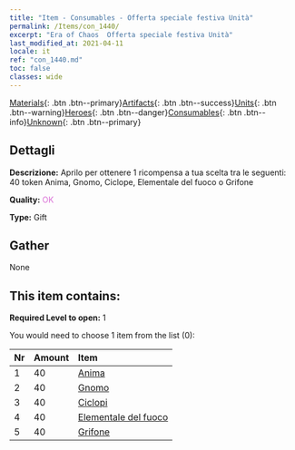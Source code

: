 ```yaml
---
title: "Item - Consumables - Offerta speciale festiva Unità"
permalink: /Items/con_1440/
excerpt: "Era of Chaos  Offerta speciale festiva Unità"
last_modified_at: 2021-04-11
locale: it
ref: "con_1440.md"
toc: false
classes: wide
---
```

 [Materials](/it/Items/){: .btn .btn--primary}[Artifacts](/it/Items/Artifacts/){: .btn .btn--success}[Units](/it/Items/Units/){: .btn .btn--warning}[Heroes](/it/Items/Heroes/){: .btn .btn--danger}[Consumables](/it/Items/Consumables/){: .btn .btn--info}[Unknown](/it/Items/Unknown/){: .btn .btn--primary}

## Dettagli
 **Descrizione:** Aprilo per ottenere 1 ricompensa a tua scelta tra le seguenti: 40 token Anima, Gnomo, Ciclope, Elementale del fuoco o Grifone

 **Quality:** <span style="color: #DA70D6">OK</span>

 **Type:** Gift

## Gather

  None

## This item contains:

 **Required Level to open:** 1

 You would need to choose 1 item from the list (0):

  | Nr | Amount |     Item    |
  |:---|:-------|:------------|
  | 1 | 40 | [Anima](/it/Items/unt_210/) | 
  | 2 | 40 | [Gnomo](/it/Items/unt_200/) | 
  | 3 | 40 | [Ciclopi](/it/Items/unt_222/) | 
  | 4 | 40 | [Elementale del fuoco](/it/Items/unt_265/) | 
  | 5 | 40 | [Grifone](/it/Items/unt_192/) | 
